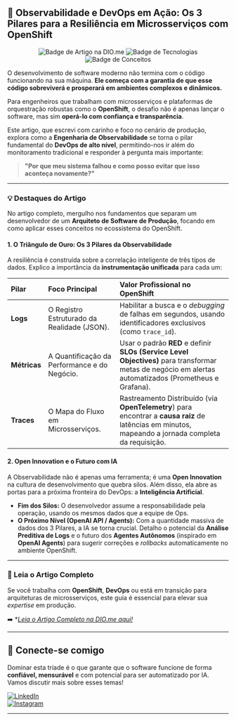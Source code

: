 ## 🚀 Observabilidade e DevOps em Ação: Os 3 Pilares para a Resiliência em Microsserviços com OpenShift

<p align="center">
  <img src="https://img.shields.io/badge/Artigo%20Publicado%20na-DIO.me-7C3AED?style=for-the-badge&logo=react&logoColor=white" alt="Badge de Artigo na DIO.me"/>
  <img src="https://img.shields.io/badge/Tecnologias-OpenShift%20%7C%20DevOps%20%7C%20OpenTelemetry-D81B60?style=for-the-badge&logo=redhat&logoColor=white" alt="Badge de Tecnologias"/>
  <img src="https://img.shields.io/badge/Conceitos-Observabilidade%20%7C%20Logs%20%7C%20Métricas%20%7C%20Traces-039BE5?style=for-the-badge&logo=grafana&logoColor=white" alt="Badge de Conceitos"/>
</p>

O desenvolvimento de software moderno não termina com o código funcionando na sua máquina. **Ele começa com a garantia de que esse código sobreviverá e prosperará em ambientes complexos e dinâmicos.**

Para engenheiros que trabalham com microsserviços e plataformas de orquestração robustas como o **OpenShift**, o desafio não é apenas lançar o software, mas sim **operá-lo com confiança e transparência**.

Este artigo, que escrevi com carinho e foco no cenário de produção, explora como a **Engenharia de Observabilidade** se torna o pilar fundamental do **DevOps de alto nível**, permitindo-nos ir além do monitoramento tradicional e responder à pergunta mais importante:

> **"Por que meu sistema falhou e como posso evitar que isso aconteça novamente?"**

---

### 💡 Destaques do Artigo

No artigo completo, mergulho nos fundamentos que separam um desenvolvedor de um **Arquiteto de Software de Produção**, focando em como aplicar esses conceitos no ecossistema do OpenShift.

#### 1. O Triângulo de Ouro: Os 3 Pilares da Observabilidade

A resiliência é construída sobre a correlação inteligente de três tipos de dados. Explico a importância da **instrumentação unificada** para cada um:

| Pilar | Foco Principal | Valor Profissional no OpenShift |
| :--- | :--- | :--- |
| **Logs** | O Registro Estruturado da Realidade (JSON). | Habilitar a busca e o *debugging* de falhas em segundos, usando identificadores exclusivos (como `trace_id`). |
| **Métricas** | A Quantificação da Performance e do Negócio. | Usar o padrão **RED** e definir **SLOs (Service Level Objectives)** para transformar metas de negócio em alertas automatizados (Prometheus e Grafana). |
| **Traces** | O Mapa do Fluxo em Microsserviços. | Rastreamento Distribuído (via **OpenTelemetry**) para encontrar a **causa raiz** de latências em minutos, mapeando a jornada completa da requisição. |

#### 2. Open Innovation e o Futuro com IA

A Observabilidade não é apenas uma ferramenta; é uma **Open Innovation** na cultura de desenvolvimento que quebra silos. Além disso, ela abre as portas para a próxima fronteira do DevOps: a **Inteligência Artificial**.

* **Fim dos Silos:** O desenvolvedor assume a responsabilidade pela operação, usando os mesmos dados que a equipe de Ops.
* **O Próximo Nível (OpenAI API / Agents):** Com a quantidade massiva de dados dos 3 Pilares, a IA se torna crucial. Detalho o potencial da **Análise Preditiva de Logs** e o futuro dos **Agentes Autônomos** (inspirado em **OpenAI Agents**) para sugerir correções e *rollbacks* automaticamente no ambiente OpenShift.

---

### 🔗 Leia o Artigo Completo

Se você trabalha com **OpenShift**, **DevOps** ou está em transição para arquiteturas de microsserviços, este guia é essencial para elevar sua *expertise* em produção.

➡️ **[Leia o Artigo Completo na DIO.me aqui!](https://img.shields.io/badge/Artigo%20Publicado%20na-DIO.me-7C3AED?style=for-the-badge&logo=react&logoColor=white)*

---

## 🤝 Conecte-se comigo

Dominar esta tríade é o que garante que o software funcione de forma **confiável, mensurável** e com potencial para ser automatizado por IA. Vamos discutir mais sobre esses temas!

[![LinkedIn](https://img.shields.io/badge/in/mirellawanessa-fff?style=flat&logo=linkedin&logoColor=FFFFFF&labelColor=8b7bdf)](https://www.linkedin.com/in/mirellawanessa)  
[![Instagram](https://img.shields.io/badge/@myfilearchive-fff?style=flat&logo=instagram&logoColor=FFFFFF&labelColor=8b7bdf)](https://www.instagram.com/myfilearchive)

---
